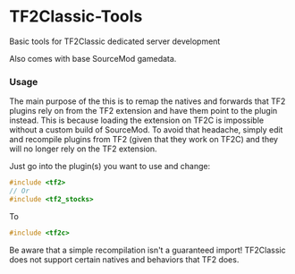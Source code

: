 # TF2Classic-Tools
Basic tools for TF2Classic dedicated server development

Also comes with base SourceMod gamedata.

### Usage ###
The main purpose of the this is to remap the natives and forwards that TF2 plugins rely on from the TF2 extension and have them point to the plugin instead. This is because loading the extension on TF2C is impossible without a custom build of SourceMod. To avoid that headache, simply edit and recompile plugins from TF2 (given that they work on TF2C) and they will no longer rely on the TF2 extension.

Just go into the plugin(s) you want to use and change:
```cpp
#include <tf2>
// Or
#include <tf2_stocks>
```
To
```cpp
#include <tf2c>
```

Be aware that a simple recompilation isn't a guaranteed import! TF2Classic does not support certain natives and behaviors that TF2 does.
